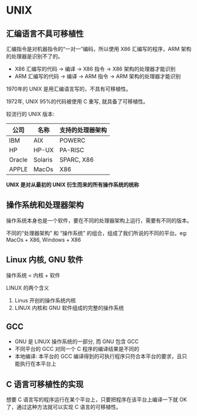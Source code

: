 # UNIX

## 汇编语言不具可移植性

汇编指令是对机器指令的“一对一”编码，所以使用 X86 汇编写的程序，ARM 架构的处理器是识别不了的。

- X86 汇编写的代码 -> 编译 -> X86 指令 -> X86 架构的处理器才能识别
- ARM 汇编写的代码 -> 编译 -> ARM 指令 -> ARM 架构的处理器才能识别

1970年的 UNIX 是用汇编语言写的，不具有可移植性。

1972年, UNIX 95%的代码被使用 C 重写, 就具备了可移植性。

较流行的 UNIX 版本:

公司   |名称   |支持的处理器架构
------|-------|--------------
IBM   |AIX    |POWERC
HP    |HP-UX  |PA-RISC
Oracle|Solaris|SPARC, X86
APPLE |MacOs  |X86

**UNIX 是对从最初的 UNIX 衍生而来的所有操作系统的统称**

## 操作系统和处理器架构

操作系统本身也是一个软件，要在不同的处理器架构上运行，需要有不同的版本。

不同的“处理器架构” 和 “操作系统” 的组合，组成了我们所说的不同的平台。eg: MacOs + X86, Windows + X86

## Linux 内核, GNU 软件

操作系统 = 内核 + 软件

LINUX 的两个含义
1. Linus 开创的操作系统内核
2. LINUX 内核和 GNU 软件组成的完整的操作系统

## GCC
- GNU 是 LINUX 操作系统的一部分, 而 GNU 包含 GCC
- 不同平台的 GCC 对同一个 C 程序的编译结果是不同的
- 本地编译: 本平台的 GCC 编译得到的可执行程序只符合本平台的要求，且只能执行在本平台上

## C 语言可移植性的实现

想要 C 语言写的程序运行在某个平台上，只要把程序在该平台上编译一下就 OK 了，通过这种方法就可以实现 C 语言的可移植性。
